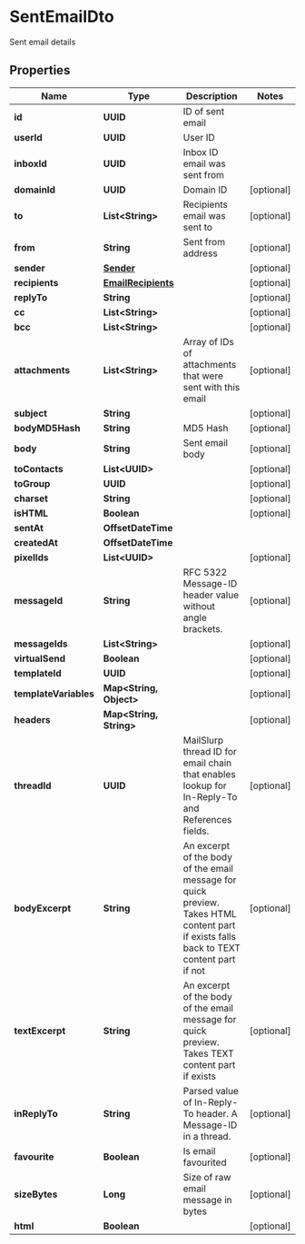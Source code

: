 

# SentEmailDto

Sent email details

## Properties

| Name | Type | Description | Notes |
|------------ | ------------- | ------------- | -------------|
|**id** | **UUID** | ID of sent email |  |
|**userId** | **UUID** | User ID |  |
|**inboxId** | **UUID** | Inbox ID email was sent from |  |
|**domainId** | **UUID** | Domain ID |  [optional] |
|**to** | **List&lt;String&gt;** | Recipients email was sent to |  [optional] |
|**from** | **String** | Sent from address |  [optional] |
|**sender** | [**Sender**](Sender) |  |  [optional] |
|**recipients** | [**EmailRecipients**](EmailRecipients) |  |  [optional] |
|**replyTo** | **String** |  |  [optional] |
|**cc** | **List&lt;String&gt;** |  |  [optional] |
|**bcc** | **List&lt;String&gt;** |  |  [optional] |
|**attachments** | **List&lt;String&gt;** | Array of IDs of attachments that were sent with this email |  [optional] |
|**subject** | **String** |  |  [optional] |
|**bodyMD5Hash** | **String** | MD5 Hash |  [optional] |
|**body** | **String** | Sent email body |  [optional] |
|**toContacts** | **List&lt;UUID&gt;** |  |  [optional] |
|**toGroup** | **UUID** |  |  [optional] |
|**charset** | **String** |  |  [optional] |
|**isHTML** | **Boolean** |  |  [optional] |
|**sentAt** | **OffsetDateTime** |  |  |
|**createdAt** | **OffsetDateTime** |  |  |
|**pixelIds** | **List&lt;UUID&gt;** |  |  [optional] |
|**messageId** | **String** | RFC 5322 Message-ID header value without angle brackets. |  [optional] |
|**messageIds** | **List&lt;String&gt;** |  |  [optional] |
|**virtualSend** | **Boolean** |  |  [optional] |
|**templateId** | **UUID** |  |  [optional] |
|**templateVariables** | **Map&lt;String, Object&gt;** |  |  [optional] |
|**headers** | **Map&lt;String, String&gt;** |  |  [optional] |
|**threadId** | **UUID** | MailSlurp thread ID for email chain that enables lookup for In-Reply-To and References fields. |  [optional] |
|**bodyExcerpt** | **String** | An excerpt of the body of the email message for quick preview. Takes HTML content part if exists falls back to TEXT content part if not |  [optional] |
|**textExcerpt** | **String** | An excerpt of the body of the email message for quick preview. Takes TEXT content part if exists |  [optional] |
|**inReplyTo** | **String** | Parsed value of In-Reply-To header. A Message-ID in a thread. |  [optional] |
|**favourite** | **Boolean** | Is email favourited |  [optional] |
|**sizeBytes** | **Long** | Size of raw email message in bytes |  [optional] |
|**html** | **Boolean** |  |  [optional] |



